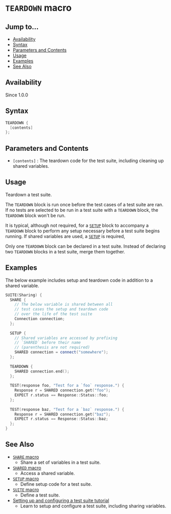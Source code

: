 # `TEARDOWN` macro

## Jump to...
- [Availability](#Availability)
- [Syntax](#Syntax)
- [Parameters and Contents](#Parameters-and-Contents)
- [Usage](#Usage)
- [Examples](#Examples)
- [See Also](#See-Also)

## Availability
Since 1.0.0

## Syntax
``` C++
TEARDOWN {
  [contents]
};
```

## Parameters and Contents
- `[contents]` : The teardown code for the test suite, including cleaning up
  shared variables.

## Usage

Teardown a test suite.

The `TEARDOWN` block is run once before the test cases of a test suite are ran.
If no tests are selected to be run in a test suite with a `TEARDOWN` block, the
`TEARDOWN` block won't be run.

It is typical, although not required, for a [`SETUP`](SETUP.md) block to
accompany a `TEARDOWN` block to perform any setup necessary before a test suite
begins running.
If shared variables are used, a [`SETUP`](SETUP.md) is required,

Only one `TEARDOWN` block can be declared in a test suite.
Instead of declaring two `TEARDOWN` blocks in a test suite, merge them together.

## Examples

The below example includes setup and teardown code in addition to a shared
variable.
``` C++
SUITE(Sharing) {
  SHARE {
    // The below variable is shared between all
    // test cases the setup and teardown code
    // over the life of the test suite
    Connection connection;
  };
  
  SETUP {
    // Shared variables are accessed by prefixing
    // `SHARED` before their name
    // (parenthesis are not required)
    SHARED connection = connect("somewhere");
  };
  
  TEARDOWN {
    SHARED connection.end();
  };
  
  TEST(response foo, "Test for a `foo` response.") {
    Response r = SHARED connection.get("foo");
    EXPECT r.status == Response::Status::foo;
  };
  
  TEST(response baz, "Test for a `baz` response.") {
    Response r = SHARED connection.get("baz");
    EXPECT r.status == Response::Status::baz;
  };
}
```

## See Also

- [`SHARE` macro](SHARE.md)
  - Share a set of variables in a test suite.
- [`SHARED` macro](SHARED.md)
  - Access a shared variable.
- [`SETUP` macro](SETUP.md)
  - Define setup code for a test suite.
- [`SUITE` macro](SUITE.md)
  - Define a test suite.
- [Setting up and configuring a test suite tutorial](../../Tutorials/Test-Suite.md)
  - Learn to setup and configure a test suite, including sharing variables.
